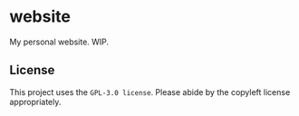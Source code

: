 # website

My personal website. WIP.

## License

This project uses the `GPL-3.0 license`. Please abide by the copyleft license appropriately.
